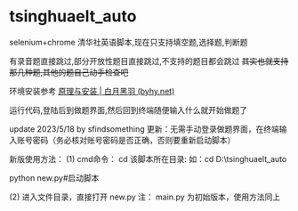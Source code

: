 # tsinghuaelt_auto
 selenium+chrome 清华社英语脚本,现在只支持填空题,选择题,判断题

有录音题直接跳过,部分开放性题目直接跳过,不支持的题目都会跳过 ~~其实也就支持那几种题,其他的题自己动手检查吧~~

环境安装参考 [原理与安装 | 白月黑羽 (byhy.net)](https://www.byhy.net/tut/auto/selenium/01/#安装)

运行代码,登陆后到做题界面,然后回到终端随便输入什么就开始做题了


update 2023/5/18 by sfindsomething
更新：无需手动登录做题界面，在终端输入账号密码（务必核对账号密码是否正确，否则要重新启动脚本）

新版使用方法：
(1) cmd命令： 
cd 该脚本所在目录: 如：cd D:\tsinghuaelt_auto

python  new.py#启动脚本

(2) 进入文件目录，直接打开 new.py 
注： main.py 为初始版本，使用方法同上
